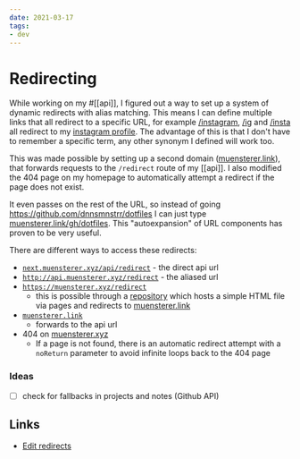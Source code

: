 ```yaml
---
date: 2021-03-17
tags:
- dev
---
```

# Redirecting

While working on my #[[api]], I figured out a way to set up a system of dynamic redirects with alias matching.
This means I can define multiple links that all redirect to a specific URL, for example [/instagram](http://dnnsmnstrr.vercel.app/api/redirect/instagram), [/ig](https://dnnsmnstrr.vercel.app/api/redirect/ig) and [/insta](http://dnnsmnstrr.vercel.app/api/redirectinsta) all redirect to my [instagram profile](https://www.instagram.com/dnnsmnstrr/). The advantage of this is that I don't have to remember a specific term, any other synonym I defined will work too.

This was made possible by setting up a second domain ([muensterer.link](http://muensterer.link)), that forwards requests to the `/redirect` route of my [[api]]. I also modified the 404 page on my homepage to automatically attempt a redirect if the page does not exist.

It even passes on the rest of the URL, so instead of going https://github.com/dnnsmnstrr/dotfiles I can just type [muensterer.link/gh/dotfiles](http://muensterer.link/gh/dotfiles). This "autoexpansion" of URL components has proven to be very useful.

There are different ways to access these redirects:

- [`next.muensterer.xyz/api/redirect`](https://next.muensterer.xyz/api/redirect) - the direct api url
- [`http://api.muensterer.xyz/redirect`](http://api.muensterer.xyz/redirect) - the aliased url
- [`https://muensterer.xyz/redirect`](https://muensterer.xyz/redirect)
   - this is possible through a [repository](https://github.com/dnnsmnstrr/redirect) which hosts a simple HTML file via pages and redirects to [muensterer.link](http://muensterer.link)
- [`muensterer.link`](http://muensterer.link)
  - forwards to the api url
- 404 on [muensterer.xyz](https://muensterer.xyz)
  - If a page is not found, there is an automatic redirect attempt with a `noReturn` parameter to avoid infinite loops back to the 404 page

### Ideas
- [ ] check for fallbacks in projects and notes (Github API)

## Links
- [Edit redirects](https://github.com/dnnsmnstrr/api/blob/master/pages/api/redirect/redirects.js)
